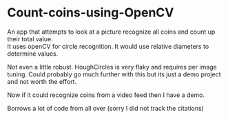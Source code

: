 # Count-coins-using-OpenCV 

An app that attempts to look at a picture recognize all coins and count up their total value.  
It uses openCV for circle recognition.  It would use relative diameters to determine values.

Not even a little robust. HoughCircles is very flaky and requires per image tuning.  Could probably
go much further with this but its just a demo project and not worth the effort.

Now if it could recognize coins from a video feed then I have a demo.

Borrows a lot of code from all over (sorry I did not track the citations)
